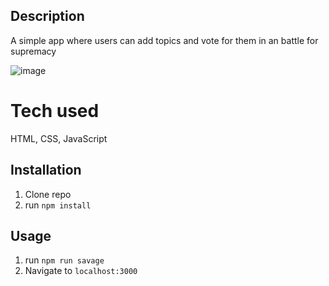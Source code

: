 ## Description
A simple app where users can add topics and vote for them in an battle for supremacy

![image](https://user-images.githubusercontent.com/112410929/201456668-a8658714-d747-4886-8332-d17781e66717.png)

# Tech used 
HTML, CSS, JavaScript

## Installation

1. Clone repo
2. run `npm install`

## Usage

1. run `npm run savage`
2. Navigate to `localhost:3000`
